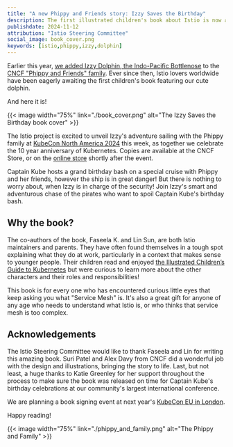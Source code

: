 ```yaml
---
title: "A new Phippy and Friends story: Izzy Saves the Birthday"
description: The first illustrated children's book about Istio is now available.
publishdate: 2024-11-12
attribution: "Istio Steering Committee"
social_image: book_cover.png
keywords: [istio,phippy,izzy,dolphin]
---
```


Earlier this year, [we added Izzy Dolphin, the Indo-Pacific Bottlenose](/blog/2024/istio-phippy/) to the [CNCF "Phippy and Friends" family](https://www.cncf.io/phippy/). Ever since then, Istio lovers worldwide have been eagerly awaiting the first children's book featuring our cute dolphin.

And here it is!

{{< image width="75%"
    link="./book_cover.png"
    alt="The Izzy Saves the Birthday book cover"
    >}}

The Istio project is excited to unveil Izzy's adventure sailing with the Phippy family at [KubeCon North America 2024](https://events.linuxfoundation.org/kubecon-cloudnativecon-north-america/) this week, as together we celebrate the 10 year anniversary of Kubernetes. Copies are available at the CNCF Store, or on the [online store](https://store.cncf.io) shortly after the event.

Captain Kube hosts a grand birthday bash on a special cruise with Phippy and her friends, however the ship is in great danger! But there is nothing to worry about, when Izzy is in charge of the security! Join Izzy's smart and adventurous chase of the pirates who want to spoil Captain Kube's birthday bash.

## Why the book?

The co-authors of the book, Faseela K. and Lin Sun, are both Istio maintainers and parents. They have often found themselves in a tough spot explaining what they do at work, particularly in a context that makes sense to younger people. Their children read and enjoyed [the Illustrated Children’s Guide to Kubernetes](https://www.cncf.io/phippy/the-childrens-illustrated-guide-to-kubernetes/) but were curious to learn more about the other  characters and their roles and responsibilities!

This book is for every one who has encountered curious little eyes that keep asking you what "Service Mesh" is. It's also a great gift for anyone of any age who needs to understand what Istio is, or who thinks that service mesh is too complex.

## Acknowledgements

The Istio Steering Committee would like to thank Faseela and Lin for writing this amazing book. Suri Patel and Alex Davy from CNCF did a wonderful job with the design and illustrations, bringing the story to life. Last, but not least, a huge thanks to Katie Greenley for her support throughout the process to make sure the book was released on time for Captain Kube's birthday celebrations at our community's largest international conference.

We are planning a book signing event at next year's [KubeCon EU in London](https://events.linuxfoundation.org/kubecon-cloudnativecon-europe/).

Happy reading!

{{< image width="75%"
    link="./phippy_and_family.png"
    alt="The Phippy and Family"
    >}}

